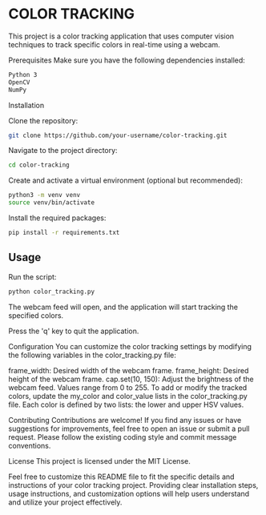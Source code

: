 
# COLOR TRACKING

This project is a color tracking application that uses computer vision techniques to track specific colors in real-time using a webcam.

Prerequisites
Make sure you have the following dependencies installed:

```bash
Python 3
OpenCV
NumPy
```

Installation

Clone the repository:

```bash
git clone https://github.com/your-username/color-tracking.git
```

Navigate to the project directory:

```bash
cd color-tracking
```

Create and activate a virtual environment (optional but recommended):

```bash
python3 -m venv venv
source venv/bin/activate
```

Install the required packages:

```bash
pip install -r requirements.txt
```

## Usage

Run the script:

```bash
python color_tracking.py
```

The webcam feed will open, and the application will start tracking the specified colors.

Press the 'q' key to quit the application.

Configuration
You can customize the color tracking settings by modifying the following variables in the color_tracking.py file:

frame_width: Desired width of the webcam frame.
frame_height: Desired height of the webcam frame.
cap.set(10, 150): Adjust the brightness of the webcam feed. Values range from 0 to 255.
To add or modify the tracked colors, update the my_color and color_value lists in the color_tracking.py file. Each color is defined by two lists: the lower and upper HSV values.

Contributing
Contributions are welcome! If you find any issues or have suggestions for improvements, feel free to open an issue or submit a pull request. Please follow the existing coding style and commit message conventions.

License
This project is licensed under the MIT License.

Feel free to customize this README file to fit the specific details and instructions of your color tracking project. Providing clear installation steps, usage instructions, and customization options will help users understand and utilize your project effectively.
